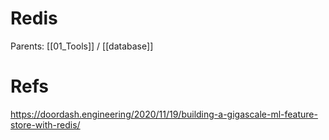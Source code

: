 # Redis

Parents: [[01_Tools]] / [[database]]



# Refs

https://doordash.engineering/2020/11/19/building-a-gigascale-ml-feature-store-with-redis/